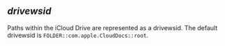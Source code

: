 *drivewsid*
----
  Paths within the iCloud Drive are represented as a drivewsid. The default drivewsid is `FOLDER::com.apple.CloudDocs::root`.
          
          
          